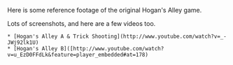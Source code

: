 Here is some reference footage of the original Hogan's Alley game.

Lots of screenshots, and here are a few videos too.

	* [Hogan's Alley A & Trick Shooting](http://www.youtube.com/watch?v=_-JWj92lk1U)
	* [Hogan's Alley B]([http://www.youtube.com/watch?v=u_EzD0FFdLk&feature=player_embedded#at=178)